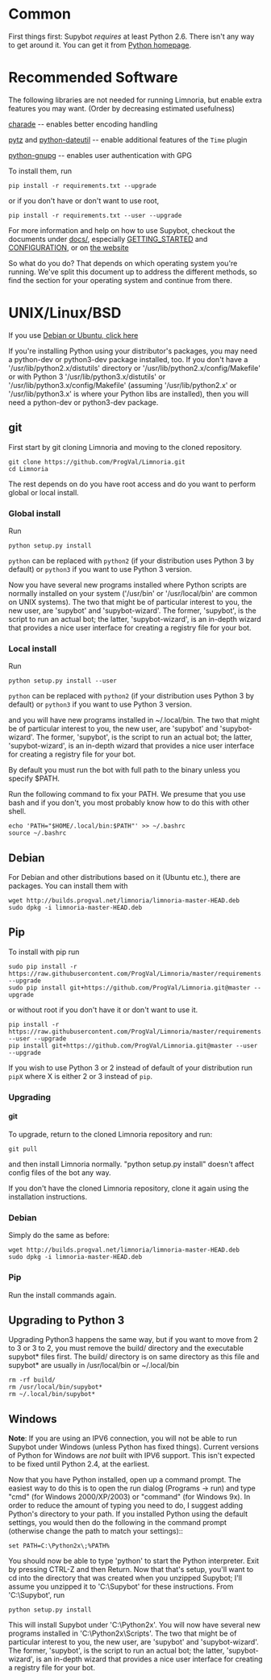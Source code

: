 # Common

First things first: Supybot *requires* at least Python 2.6.  There
isn't any way to get around it.  You can get it from [Python homepage].

[Python homepage]:http://python.org/

# Recommended Software

The following libraries are not needed for running Limnoria, but enable
extra features you may want. (Order by decreasing estimated usefulness)

[charade] -- enables better encoding handling

[pytz] and [python-dateutil] -- enable additional features of the `Time` plugin

[python-gnupg] -- enables user authentication with GPG

[charade]:https://pypi.python.org/pypi/charade
[pytz]:https://pypi.python.org/pypi/pytz
[python-dateutil]:https://pypi.python.org/pypi/python-dateutil
[python-gnupg]:https://pypi.python.org/pypi/python-gnupg

To install them, run 

`pip install -r requirements.txt --upgrade`

or if you don't have or don't want to use root, 

`pip install -r requirements.txt --user --upgrade`

For more information and help on how to use Supybot, checkout
the documents under [docs/], especially [GETTING_STARTED] and
[CONFIGURATION], or on [the website]

[docs/]:docs/index.rst
[GETTING_STARTED]:docs/GETTING_STARTED.rst
[CONFIGURATION]:docs/CONFIGURATION.rst
[the website]:http://supybot.aperio.fr/doc/use/index.html

So what do you do?  That depends on which operating system you're
running.  We've split this document up to address the different
methods, so find the section for your operating system and continue
from there.

# UNIX/Linux/BSD

If you use [Debian or Ubuntu, click here](INSTALL.md#debian)

If you're installing Python using your distributor's packages, you may
need a python-dev or python3-dev package installed, too.  If you don't have
a '/usr/lib/python2.x/distutils' directory or 
'/usr/lib/python2.x/config/Makefile' or with Python 3 
'/usr/lib/python3.x/distutils' or '/usr/lib/python3.x/config/Makefile' (assuming '/usr/lib/python2.x' or '/usr/lib/python3.x' is where your Python 
libs are installed), then you will need a python-dev or python3-dev package.


## git

First start by git cloning Limnoria and moving to the cloned repository.

```
git clone https://github.com/ProgVal/Limnoria.git
cd Limnoria
```

The rest depends on do you have root access and do you want to perform global or local install.

### Global install

Run

```
python setup.py install
```

`python` can be replaced with `python2` (if your distribution 
uses Python 3 by default) or `python3` if you want to use Python 3 
version.

Now you have several new programs installed where Python scripts are normally
installed on your system ('/usr/bin' or '/usr/local/bin' are common on
UNIX systems).  The two that might be of particular interest to you, the
new user, are 'supybot' and 'supybot-wizard'.  The former, 'supybot', is
the script to run an actual bot; the latter, 'supybot-wizard', is an
in-depth wizard that provides a nice user interface for creating a
registry file for your bot.

### Local install

Run

```
python setup.py install --user
```

`python` can be replaced with `python2` (if your distribution 
uses Python 3 by default) or `python3` if you want to use Python 3 
version.

and you will have new programs installed in ~/.local/bin. The two that might be of particular interest to you, the
new user, are 'supybot' and 'supybot-wizard'.  The former, 'supybot', is
the script to run an actual bot; the latter, 'supybot-wizard', is an
in-depth wizard that provides a nice user interface for creating a
registry file for your bot.

By default you must run the bot with full path to the binary unless you specify $PATH.

Run the following command to fix your PATH. We presume that you use bash 
and if you don't, you most probably know how to do this with other shell.

```
echo 'PATH="$HOME/.local/bin:$PATH"' >> ~/.bashrc
source ~/.bashrc
```

## Debian

For Debian and other distributions based on it (Ubuntu etc.), there are 
packages. You can install them with

```
wget http://builds.progval.net/limnoria/limnoria-master-HEAD.deb
sudo dpkg -i limnoria-master-HEAD.deb
```

## Pip

To install with pip run

```
sudo pip install -r https://raw.githubusercontent.com/ProgVal/Limnoria/master/requirements.txt --upgrade
sudo pip install git+https://github.com/ProgVal/Limnoria.git@master --upgrade
```

or without root if you don't have it or don't want to use it.

```
pip install -r https://raw.githubusercontent.com/ProgVal/Limnoria/master/requirements.txt --user --upgrade
pip install git+https://github.com/ProgVal/Limnoria.git@master --user --upgrade
```

If you wish to use Python 3 or 2 instead of default of your distribution 
run `pipX` where X is either 2 or 3 instead of `pip`.

### Upgrading

#### git

To upgrade, return to the cloned Limnoria repository and run:

```
git pull
```

and then install Limnoria normally. "python setup.py install" doesn't affect config files of the bot any way.

If you don't have the cloned Limnoria repository, clone it again using the installation instructions.

### Debian

Simply do the same as before:

```
wget http://builds.progval.net/limnoria/limnoria-master-HEAD.deb
sudo dpkg -i limnoria-master-HEAD.deb
```

### Pip 

Run the install commands again.

## Upgrading to Python 3

Upgrading Python3 happens the same way, but if you want to move from 2 to 3 
or 3 to 2, you must remove the build/ directory and the executable 
supybot* files first. The build/ directory is on same directory as this 
file and supybot* are usually in /usr/local/bin or ~/.local/bin

```
rm -rf build/
rm /usr/local/bin/supybot*
rm ~/.local/bin/supybot*
```

## Windows

**Note**: If you are using an IPV6 connection, you will not be able
to run Supybot under Windows (unless Python has fixed things).  Current
versions of Python for Windows are *not* built with IPV6 support. This
isn't expected to be fixed until Python 2.4, at the earliest.

Now that you have Python installed, open up a command prompt.  The
easiest way to do this is to open the run dialog (Programs -> run) and
type "cmd" (for Windows 2000/XP/2003) or "command" (for Windows 9x).  In
order to reduce the amount of typing you need to do, I suggest adding
Python's directory to your path.  If you installed Python using the
default settings, you would then do the following in the command prompt
(otherwise change the path to match your settings)::

```
set PATH=C:\Python2x\;%PATH%
```

You should now be able to type 'python' to start the Python
interpreter.  Exit by pressing CTRL-Z and then Return.  Now that that's
setup, you'll want to cd into the directory that was created when you
unzipped Supybot; I'll assume you unzipped it to 'C:\Supybot' for these
instructions.  From 'C:\Supybot', run 

```
python setup.py install
```

This will install Supybot under 'C:\Python2x\'.  You will now have several new
programs installed in 'C:\Python2x\Scripts\'.  The two that might be of
particular interest to you, the new user, are 'supybot' and 'supybot-wizard'.
The former, 'supybot', is the script to run an actual bot; the latter,
'supybot-wizard', is an in-depth wizard that provides a nice user interface for
creating a registry file for your bot.
